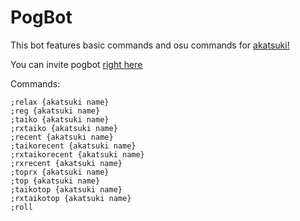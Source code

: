 # PogBot

This bot features basic commands and osu commands for [akatsuki!](https://akatsuki.pw/)

You can invite pogbot [right here](https://discord.com/api/oauth2/authorize?client_id=705176662366486529&permissions=8&scope=bot)

Commands:

```;relaxtaiko {akatsuki name}
;relax {akatsuki name}
;reg {akatsuki name}
;taiko {akatsuki name}
;rxtaiko {akatsuki name}
;recent {akatsuki name}
;taikorecent {akatsuki name}
;rxtaikorecent {akatsuki name}
;rxrecent {akatsuki name}
;toprx {akatsuki name}
;top {akatsuki name}
;taikotop {akatsuki name}
;rxtaikotop {akatsuki name}
;roll
